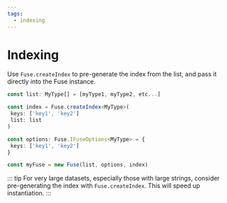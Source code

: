 ```yaml
---
tags:
  - indexing
---
```


# Indexing

Use `Fuse.createIndex` to pre-generate the index from the list, and pass it directly into the Fuse instance.

```typescript
const list: MyType[] = [myType1, myType2, etc...]

const index = Fuse.createIndex<MyType>(
 keys: ['key1', 'key2']
 list: list
)

const options: Fuse.IFuseOptions<MyType> = {
 keys: ['key1', 'key2']
}

const myFuse = new Fuse(list, options, index)
```

::: tip
For very large datasets, especially those with large strings, consider pre-generating the index with `Fuse.createIndex`. This will speed up instantiation.
:::
